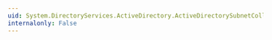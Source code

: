 ```yaml
---
uid: System.DirectoryServices.ActiveDirectory.ActiveDirectorySubnetCollection.AddRange(System.DirectoryServices.ActiveDirectory.ActiveDirectorySubnetCollection)
internalonly: False
---
```

